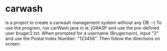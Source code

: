 # carwash
is a project to create a carwash management system without any DB :-(
To use the program, run carWash.java in ie. jGRASP and use the pre-defined
user bruger2.txt. When prompted for a username (Brugernavn), input
"2" and use the Postal Index Number: "123456". Then follow the
directions on screen.
